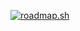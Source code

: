 

<!--===================================================================================================================================================================================================-->
<a href="https://roadmap.sh"><img src="https://api.roadmap.sh/v1-badge/wide/64b413eb9a1017508d230f1f?variant=light&roadmaps=cyber-security%2Ctechnical-writer%2Cjavascript" alt="roadmap.sh"/></a>

<!--
**Hiresh200/Hiresh200** is a ✨ _special_ ✨ repository because its `README.md` (this file) appears on your GitHub profile.

Here are some ideas to get you started:

- 🔭 I’m currently working on ...
- 🌱 I’m currently learning ...
- 👯 I’m looking to collaborate on ...
- 🤔 I’m looking for help with ...
- 💬 Ask me about ...
- 📫 How to reach me: ...
- 😄 Pronouns: ...
- ⚡ Fun fact: ...
-->
